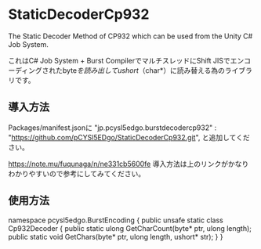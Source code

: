 # StaticDecoderCp932
The Static Decoder Method of CP932 which can be used from the Unity C# Job System.

これはC# Job System + Burst CompilerでマルチスレッドにShift JISでエンコーディングされたbyte*を読み出してushort*（char*）に読み替える為のライブラリです。

## 導入方法
Packages/manifest.jsonに
"jp.pcysl5edgo.burstdecodercp932" : "https://github.com/pCYSl5EDgo/StaticDecoderCp932.git",
と追加してください。

https://note.mu/fuqunaga/n/ne331cb5600fe
導入方法は上のリンクがかなりわかりやすいので参考にしてみてください。

## 使用方法
namespace pcysl5edgo.BurstEncoding
{
  public unsafe static class Cp932Decoder
  {
    public static ulong GetCharCount(byte* ptr, ulong length);
    public static void GetChars(byte* ptr, ulong length, ushort* str);
  }
}
